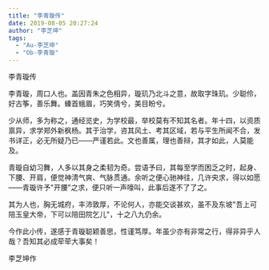 ```yaml
---
title: "李青璇传"
date: 2019-08-05 20:27:24
author: "李芝坤"
tags: 
  - "Au-李芝坤"
  - "Ob-李青璇"
---
```


<p>李青璇传</p>
<p>李青璇，周口人也。盖因青朱之色相异，璇玑乃北斗之意，故取字珠玑。少聪伶，好古筝，善乐舞。螓首蛾眉，巧笑倩兮，美目盼兮。</p>
<p>少从师，多为称之，通经览史，为学校最，举校莫有不知其名者。年十四，以资质禀异，求学郑外新枫杨。其于治学，咨其风土、考其区域，若与平生所闻不合，发书详正，必无所疑乃已&mdash;&mdash;严谨若此。文也善属，理也善辩，其才如此，人莫能及。</p>
<p>青璇自幼习舞，人多以其身之柔韧为奇。尝语予曰，其每至学而困乏之时，起身、下腰、开肩，便觉神清气爽、气脉贯通。余听之便心驰神往，几许央求，得以如愿&mdash;&mdash;青璇许予"开腰"之求，便只听一声嚎叫，此事后遂不了了之。</p>
<p>其为人也，胸无城府，丰沛敦厚，不论何人，亦能交谈甚欢，虽不及东坡"吾上可陪玉皇大帝，下可以陪田院乞儿"，十之八九仍余。</p>
<p>今作此小传，遂感于青璇聪颖善思，性谨笃厚。年虽少亦有非常之行，得非异乎人哉？吾知其必成荦荦大事矣！</p>
<p>李芝坤作</p>